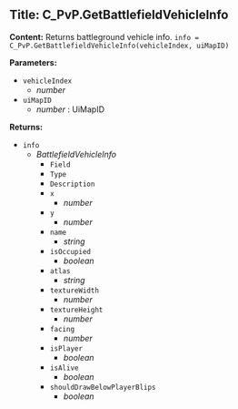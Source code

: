 ## Title: C_PvP.GetBattlefieldVehicleInfo

**Content:**
Returns battleground vehicle info.
`info = C_PvP.GetBattlefieldVehicleInfo(vehicleIndex, uiMapID)`

**Parameters:**
- `vehicleIndex`
  - *number*
- `uiMapID`
  - *number* : UiMapID

**Returns:**
- `info`
  - *BattlefieldVehicleInfo*
    - `Field`
    - `Type`
    - `Description`
    - `x`
      - *number*
    - `y`
      - *number*
    - `name`
      - *string*
    - `isOccupied`
      - *boolean*
    - `atlas`
      - *string*
    - `textureWidth`
      - *number*
    - `textureHeight`
      - *number*
    - `facing`
      - *number*
    - `isPlayer`
      - *boolean*
    - `isAlive`
      - *boolean*
    - `shouldDrawBelowPlayerBlips`
      - *boolean*